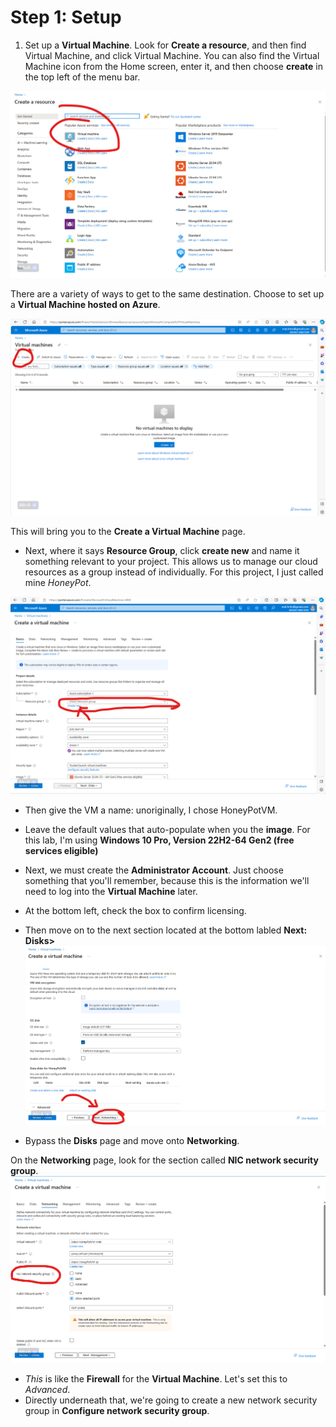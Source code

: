 # Step 1: Setup

1. Set up a **Virtual Machine**. Look for **Create a resource**, and then find Virtual Machine, and click Virtual Machine. You can also find the Virtual Machine icon from the Home screen, enter it, and then choose **create** in the top left of the menu bar.

![Screenshot of where to set up the VM](https://github.com/ZeroTrustAccess/Honeypot/blob/main/step1_vm1.png)

There are a variety of ways to get to the same destination. Choose to set up a **Virtual Machine hosted on Azure**.

![Screenshot of alternate way to set up VM](https://github.com/ZeroTrustAccess/Honeypot/blob/main/step1_vm2.png)

This will bring you to the **Create a Virtual Machine** page. 
- Next, where it says **Resource Group**, click **create new** and name it something relevant to your project. This allows us to manage our cloud resources as a group instead of individually. For this project, I just called mine *HoneyPot*. 

![Screenshot of resource group set-up](https://github.com/ZeroTrustAccess/Honeypot/blob/main/step1_vm3.png)

- Then give the VM a name: unoriginally, I chose HoneyPotVM.
- Leave the default values that auto-populate when you the **image**. For this lab, I'm using **Windows 10 Pro, Version 22H2-64 Gen2 (free services eligible)**
- Next, we must create the **Administrator Account**.
Just choose something that you'll remember, because this is the information we'll need to log into the **Virtual Machine** later.

- At the bottom left, check the box to confirm licensing.
- Then move on to the next section located at the bottom labled **Next: Disks>**
![Screenshot of skipping Disk Section set-up](https://github.com/ZeroTrustAccess/Honeypot/blob/main/step1_vm4.png)
- Bypass the **Disks** page and move onto **Networking**.

On the **Networking** page, look for the section called **NIC network security group**.
![Screenshot of network page set-up](https://github.com/ZeroTrustAccess/Honeypot/blob/main/step1_vm5.png)
- *This* is like the **Firewall** for the **Virtual Machine**. Let's set this to *Advanced*.
- Directly underneath that, we're going to create a new network security group in **Configure network security group**.
